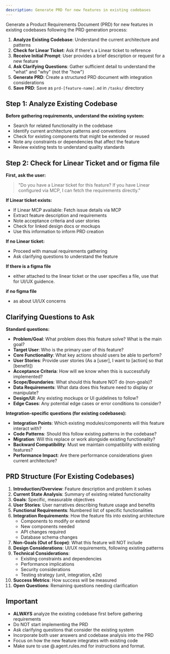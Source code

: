 ```yaml
---
description: Generate PRD for new features in existing codebases
---
```


Generate a Product Requirements Document (PRD) for new features in existing codebases following the PRD generation process:

1. **Analyze Existing Codebase**: Understand the current architecture and patterns
2. **Check for Linear Ticket**: Ask if there's a Linear ticket to reference
3. **Receive Initial Prompt**: User provides a brief description or request for a new feature
4. **Ask Clarifying Questions**: Gather sufficient detail to understand the "what" and "why" (not the "how")
5. **Generate PRD**: Create a structured PRD document with integration considerations
6. **Save PRD**: Save as `prd-[feature-name].md` in `/tasks/` directory

## Step 1: Analyze Existing Codebase

**Before gathering requirements, understand the existing system:**
- Search for related functionality in the codebase
- Identify current architecture patterns and conventions
- Check for existing components that might be extended or reused
- Note any constraints or dependencies that affect the feature
- Review existing tests to understand quality standards

## Step 2: Check for Linear Ticket and or figma file

**First, ask the user:**
> "Do you have a Linear ticket for this feature? If you have Linear configured via MCP, I can fetch the requirements directly."

**If Linear ticket exists:**
- If Linear MCP available: Fetch issue details via MCP
- Extract feature description and requirements
- Note acceptance criteria and user stories
- Check for linked design docs or mockups
- Use this information to inform PRD creation

**If no Linear ticket:**
- Proceed with manual requirements gathering
- Ask clarifying questions to understand the feature

**If there is a figma file**
- either attached to the linear ticket or the user specifies a file, use that for UI/UX guidence.

**if no figma file**
-  as about UI/UX concerns


## Clarifying Questions to Ask

**Standard questions:**
- **Problem/Goal**: What problem does this feature solve? What is the main goal?
- **Target User**: Who is the primary user of this feature?
- **Core Functionality**: What key actions should users be able to perform?
- **User Stories**: Provide user stories (As a [user], I want to [action] so that [benefit])
- **Acceptance Criteria**: How will we know when this is successfully implemented?
- **Scope/Boundaries**: What should this feature NOT do (non-goals)?
- **Data Requirements**: What data does this feature need to display or manipulate?
- **Design/UI**: Any existing mockups or UI guidelines to follow?
- **Edge Cases**: Any potential edge cases or error conditions to consider?

**Integration-specific questions (for existing codebases):**
- **Integration Points**: Which existing modules/components will this feature interact with?
- **Code Patterns**: Should this follow existing patterns in the codebase?
- **Migration**: Will this replace or work alongside existing functionality?
- **Backward Compatibility**: Must we maintain compatibility with existing features?
- **Performance Impact**: Are there performance considerations given current architecture?

## PRD Structure (For Existing Codebases)

1. **Introduction/Overview**: Feature description and problem it solves
2. **Current State Analysis**: Summary of existing related functionality
3. **Goals**: Specific, measurable objectives
4. **User Stories**: User narratives describing feature usage and benefits
5. **Functional Requirements**: Numbered list of specific functionalities
6. **Integration Requirements**: How the feature fits into existing architecture
   - Components to modify or extend
   - New components needed
   - API changes required
   - Database schema changes
7. **Non-Goals (Out of Scope)**: What this feature will NOT include
8. **Design Considerations**: UI/UX requirements, following existing patterns
9. **Technical Considerations**: 
   - Existing constraints and dependencies
   - Performance implications
   - Security considerations
   - Testing strategy (unit, integration, e2e)
10. **Success Metrics**: How success will be measured
11. **Open Questions**: Remaining questions needing clarification

## Important

- **ALWAYS** analyze the existing codebase first before gathering requirements
- Do NOT start implementing the PRD
- Ask clarifying questions that consider the existing system
- Incorporate both user answers and codebase analysis into the PRD
- Focus on how the new feature integrates with existing code
- Make sure to use @.agent.rules.md for instructions and format.
